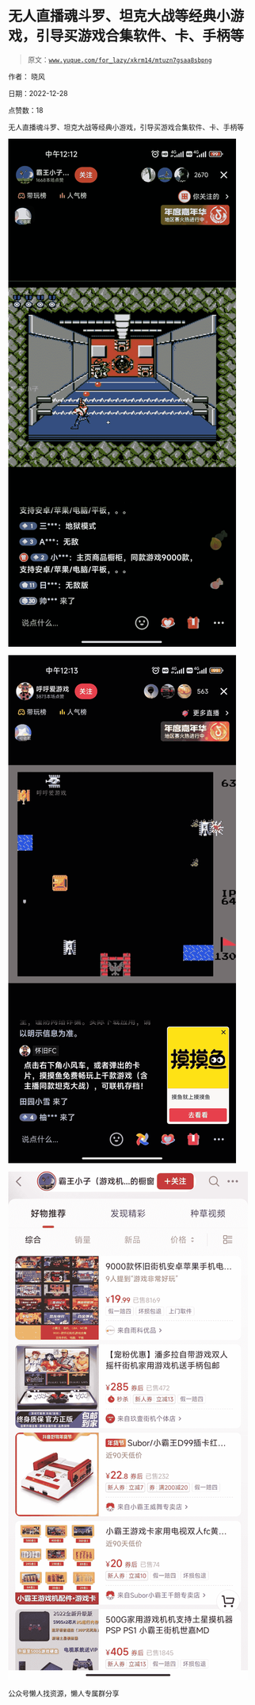 # 无人直播魂斗罗、坦克大战等经典小游戏，引导买游戏合集软件、卡、手柄等

> 原文：[`www.yuque.com/for_lazy/xkrm14/mtuzn7gsaa8sbpng`](https://www.yuque.com/for_lazy/xkrm14/mtuzn7gsaa8sbpng)



作者： 晓风



日期：2022-12-28



点赞数：18

<ne-hole id="u2c21093e" data-lake-id="u2c21093e"><ne-card data-card-name="hr" data-card-type="block" id="wZTIv" data-event-boundary="card">

无人直播魂斗罗、坦克大战等经典小游戏，引导买游戏合集软件、卡、手柄等



<ne-card data-card-name="image" data-card-type="inline" id="DUXZn" data-event-boundary="card">![](img/528f00b0ab6d418b487acaac95557a46.png)</ne-card>



<ne-card data-card-name="image" data-card-type="inline" id="IWUFa" data-event-boundary="card">![](img/48e95f1e168dd611f7765e61239bdfd2.png)</ne-card>



<ne-card data-card-name="image" data-card-type="inline" id="SDgSp" data-event-boundary="card">![](img/b911bba6f5029056dfce9b8a4cd49686.png)</ne-card>

<ne-hole id="u69e0e0e7" data-lake-id="u69e0e0e7"><ne-card data-card-name="hr" data-card-type="block" id="wopO3" data-event-boundary="card">

公众号懒人找资源，懒人专属群分享

</ne-card></ne-hole></ne-card></ne-hole>